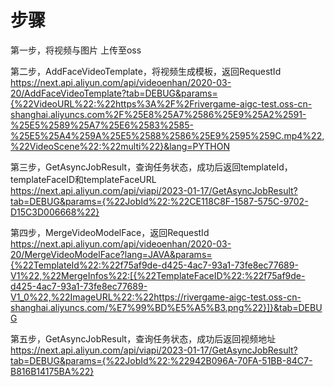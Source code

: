 # 步骤

第一步，将视频与图片 上传至oss

第二步，AddFaceVideoTemplate，将视频生成模板，返回RequestId
https://next.api.aliyun.com/api/videoenhan/2020-03-20/AddFaceVideoTemplate?tab=DEBUG&params={%22VideoURL%22:%22https%3A%2F%2Frivergame-aigc-test.oss-cn-shanghai.aliyuncs.com%2F%25E8%25A7%2586%25E9%25A2%2591-%25E5%2589%25A7%25E6%2583%2585-%25E5%25A4%259A%25E5%2588%2586%25E9%2595%259C.mp4%22,%22VideoScene%22:%22multi%22}&lang=PYTHON

第三步，GetAsyncJobResult，查询任务状态，成功后返回templateId，templateFaceID和templateFaceURL
https://next.api.aliyun.com/api/viapi/2023-01-17/GetAsyncJobResult?tab=DEBUG&params={%22JobId%22:%22CE118C8F-1587-575C-9702-D15C3D006668%22}

第四步，MergeVideoModelFace，返回RequestId
https://next.api.aliyun.com/api/videoenhan/2020-03-20/MergeVideoModelFace?lang=JAVA&params={%22TemplateId%22:%22f75af9de-d425-4ac7-93a1-73fe8ec77689-V1%22,%22MergeInfos%22:[{%22TemplateFaceID%22:%22f75af9de-d425-4ac7-93a1-73fe8ec77689-V1_0%22,%22ImageURL%22:%22https://rivergame-aigc-test.oss-cn-shanghai.aliyuncs.com/%E7%99%BD%E5%A5%B3.png%22}]}&tab=DEBUG

第五步，GetAsyncJobResult，查询任务状态，成功后返回视频地址
https://next.api.aliyun.com/api/viapi/2023-01-17/GetAsyncJobResult?tab=DEBUG&params={%22JobId%22:%22942B096A-70FA-51BB-84C7-B816B14175BA%22}